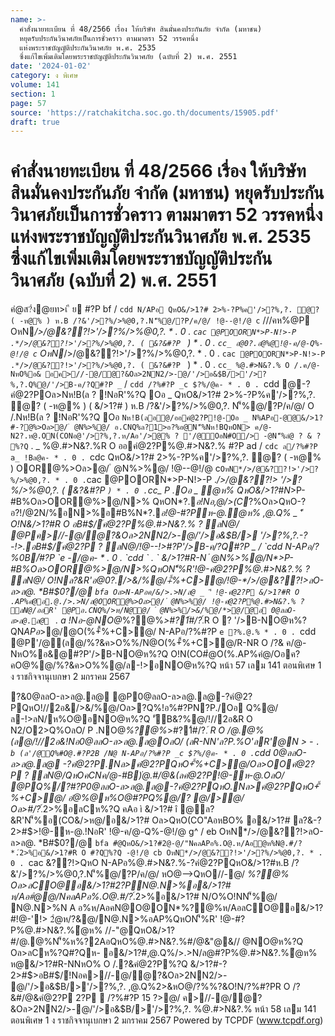```yaml
---
name: >-
  คำสั่งนายทะเบียน ที่ 48/2566 เรื่อง ให้บริษัท สินมั่นคงประกันภัย จำกัด (มหาชน)
  หยุดรับประกันวินาศภัยเป็นการชั่วคราว ตามมาตรา 52 วรรคหนึ่ง
  แห่งพระราชบัญญัติประกันวินาศภัย พ.ศ. 2535
  ซึ่งแก้ไขเพิ่มเติมโดยพระราชบัญญัติประกันวินาศภัย (ฉบับที่ 2) พ.ศ. 2551
date: '2024-01-02'
category: ง พิเศษ
volume: 141
section: 1
page: 57
source: 'https://ratchakitcha.soc.go.th/documents/15905.pdf'
draft: true
---
```


# คำสั่งนายทะเบียน ที่ 48/2566 เรื่อง ให้บริษัท สินมั่นคงประกันภัย จำกัด (มหาชน) หยุดรับประกันวินาศภัยเป็นการชั่วคราว ตามมาตรา 52 วรรคหนึ่ง แห่งพระราชบัญญัติประกันวินาศภัย พ.ศ. 2535 ซึ่งแก้ไขเพิ่มเติมโดยพระราชบัญญัติประกันวินาศภัย (ฉบับที่ 2) พ.ศ. 2551

คํ@ส?่ง@ยท>เ ี ย #?P bf / `cdd N/APอ QหO&/>1?# 2>%-?P%ค'/>?%,?. ํ@? ( -ห@% ) ห.B /?&'/>?%/>%@0,?.N'็%@/?P/ค/@/ !@--@!/@ c` ///คห%@P OหN*/>/@&??!>'/>?%/>%@0,?. * . 0 . `cac @POORN*>P-N!>-P .*/>/@&??!>'/>?%/>%@0,?. ( &?&#?P ` ) * . 0 . `cc_ อ@0?.อํ@%@!@-ค/@-Q%-@!/@ c` OหN*/>/@&??!>'/>?%/>%@0,?. * . 0 . `cac @POORN*>P-N!>-P .*/>/@&??!>'/>?%/>%@0,?. ( &?&#?P ` ) * . 0 . `cc_ %@.#>N&?.% O /.ค/@-NหO%อ& อค>//-@/ํ@?&Oล>2NN2/>-@/'/>อ&$B/>'/>?%,?.Q%@/'/>B-ค/?Q#?P _` / `cdd /?%#?P _c $?%/@ค- * . 0 . `cdd @-?คํ@2?POล>Nห!B(ล ? !NอR'%?Q Oอ _ QหO&/>1?# 2>%-?P%ค'/>?%,?. ํ@? ( -ห@% ) ( &/>1?# ) ห.B /?&'/>?%/>%@0,?. N'็%@/?P/ค/@/ O /.Nห!B(ล ? !NอR'%?Q Oอ ` Nห!B(ลอ@/ออคํ@2?P!@-Oอ _ N%APอ-@@&/>1?#-?@%>Oล>@/ ํ @N%>%@/ อ.CNQ%ล?1>อ?%อ@N'็%Nห!BQหON> ค/@-N2?.ห@.ON(CONอ@'/>?%,?.ห/Aอ'/>@% ? '/@OอN#O/> -@N'็%ลํ@ ? & ? %?Q ` . _ %@.#>N&?.%R O ออคํ@2?P%@.#>N&?.% #?P ad / `cdc ล/?%#?P a_ !Bล@ค- * . 0 . `cdc QหO&/>1?# 2>%-?P%ค'/>?%,?. ํ@? ( -ห@% ) OOR@%>Oล>@/ ํ @N%>%@/ !@--@!/@ c` OหN*/>/@&??!>'/>?%/>%@0,?. * . 0 . `cac @POORN*>P-N!>-P .*/>/@&??!> '/>?%/>%@0,?. ( &?&#?P ` ) * . 0 . `cc_ P .Oอ _ ํ@ห% QหO&/>1?#N*>P-#B%Oล>OOR@%>@/N>% QหON*?.*อ!Nอ,@/>(C*?%Oล>QหO-?อ?!/@2N/%อN>%อ#B%N*?.*อ!@-#?Pห-@.ํ@ห% ,@.Q% _ 'ี O!N&/>1?#R O อB#$/์คํ@2?P%@.#>N&?.% ? ลN@/ @Pค>//-@/ํ@?&Oล>2NN2/>-@/'/>อ&$B/> '/>?%,?.-?-!>.อB#$/์คํ@2?P ? ลN@/!@--!>#?P'/>B-ค/?Q#?P _ / `cdd N-APอ/?%0B/์#?P `e -/@ค- * . 0 . `cdd ` . ` &/>1?#R-N ํ @N%>%@/N*>P-#B%Oล>OOR@%>@/N>%QหON'็%R'!@-คํ@2?P%@.#>N&?.% ? ลN@/ O!Nล?&R'อ@0?./>&/%@/+ื้%+C>@/!@-*/>/@&??!>ลO-ล>ล@. *B#$0?/@ `bfa Oล>N-APอค/&/>.>N/ล@ _ 'ี !@-คํ@2?P &/>1?#R O .AP%คํ@อ.@./>.>N/ล@OOR@%>Oล>@/ ํ @N%>%@/ !@-คํ@2?P%@.#>N&?.% ? ลN@/ออR' @Pอ.CNQ%/>ห/N@@/ ํ @N%>%/>&/%@/*>@/@อ 0@ลลO-ล>ล@.ล@ ` . a !Nอ-@NO@*%?@%*>#?1์#/?*.์R O ? '/>B-NO@ห%?QN*APอ*>@/@O(%+ื้%+C>@/ N-APอ/?%#?P `e ?%.@.% * . 0 . `cdd @P'/@(ล@/%?&ค>O%%/N@O(%+ื้%+C>@/R-NR O /?& ค/@-NหO%อ&@#?P'/>B-NO@ห%?Q O!N(CO#ํ@O(%.AP%คํ@/Oอค? คO@%@/%?&ค>O%%@/ล-!>อNO@ห%?Q หน้า 57 เลม 141 ตอนพิเศษ 1 ง ราชกิจจานุเบกษา 2 มกราคม 2567

?&0@ลลO-ล>ล@.ล@ @P0@ลลO-ล>ล@.ล@-?คํ@2?PQหO!//2อ&/>&/%@/Oล>?Q%!อ%#?PN?P./Oอ Q%@/ล-!>ลN/ห%O@อNO@ห%?Q 'ัB&?%@/!//2อ&R O N2/O2>Q%OลO/ P .NO@*%?@%*>#?1์#/?*.์ R O /@.@%(ล@/!//2อ&!Nอ0@ลลO-ล>ล@.ล@OลO/ (ลR-NN'ล?P.%O'ลR'@N > - ` . b (ล'/@Q%#O@.#?P2B /N@ N-APอ/?%#?P _c $?%/@ค- * . 0 . `cdd 0@ลลO-ล>ล@.ล@ -?คํ@2?P.Nล>คํ@2?PQหO+ื้%+C>@/Oล>OOคํ@2?P ? ลN@/QหOคCNค/@-#B)่@.#/@&(ลคํ@2?P!@-ห-@.OลO/ @PQ%/?#?P0@ลลO-ล>ล@.ล@-?คํ@2?PQหO.Nล>คํ@2?PQหO+ื้%+C>@/ อํ@%@ห%O@#?PQ%@/? @/>@/ Oล>#/?*.์2>%อลCห%?Q คAอ ì &/>1?# î @ล?&R'N'็%อ(CO&/>ห@/อ&/>1?# Oล>QหO(CO"AอหBO% อ&/>1?# ล?&-?2>#$>!@-ห-@.!NอR' !@-ค/@-Q%-@!/@ g^ / eb OหN*/>/@&??!>ลO-ล>ล@. *B#$0?/@ `bfa #ํ@QหO&/>1?#2@-@/"NคลAPอ%.O@.ห/Aอํ@ห%N@.#/?*.์2>%อ&/>1?#R O #?Q%?Q -@!/@ cb OหN*/>/@&??!>'/>?%/>%@0,?. * . 0 . `cac &??!>QหO N-APอ%@.#>N&?.%-?คํ@2?PQหO&/>1?#ห.B /?&'/>?%/>%@0,?.N'็%@/?P/ค/@/ หO@-->QหO//-@/ *%?@% Oล>ลCO@อ&/>1?#2?PN@.N>%อ&/>1?# ห/Aอ#ํ@@/NคลAPอ%.O@.#/?*.์2>%อ&/>1?# N/O%O!NN'็%@/ N@.N>%N A อ%ห/AอคN@O@ON*%?@%ห/AอลCO@อ&/>1?#!@-'!> 2ํ@ห/?&@/N@.N>%อAP%QหON'็%R' !@-#?P%@.#>N&?.%ํ@ห% //-"@QหO&/>1?#/@.@%N'็%ห%?2AอQหO%@.#>N&?.%#/@&"@&// @NO@ห%?Q Oล>ลCห%?Q#?Qห- อ&/>1?#,@.Q%/>.>N/ล@#?P%@.#>N&?.%ํ@ห% ห@&/>1?#R-NNหO% O /.?&คํ@2?P%?Q &/>1?#-?2>#$>อB#$/์!Nอค>//-@/ํ@?&Oล>2NN2/>- @/'/>อ&$B/>'/>?%,?. ,@.Q%2>&หO@/?%%?&O!N/?%#?PR O /?&#/@&คํ@2?P 2?P  /?%#?P 15 $?%/@ค- * . 0 . `cdd C?!/ '/>-Cล(ล Nล@$>@/ ค>//-@/ํ@?&Oล>2NN2/>-@/'/>อ&$B/>'/>?%,?. %@.#>N&?.% หน้า 58 เลม 141 ตอนพิเศษ 1 ง ราชกิจจานุเบกษา 2 มกราคม 2567 Powered by TCPDF (www.tcpdf.org)
